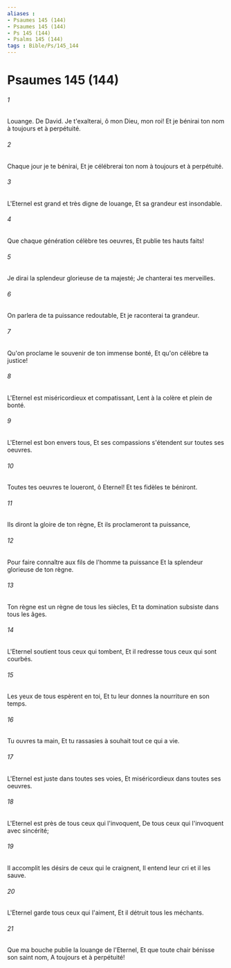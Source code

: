 ```yaml
---
aliases : 
- Psaumes 145 (144)
- Psaumes 145 (144)
- Ps 145 (144)
- Psalms 145 (144)
tags : Bible/Ps/145_144
---
```


# Psaumes 145 (144)

###### 1
Louange. De David. Je t'exalterai, ô mon Dieu, mon roi! Et je bénirai ton nom à toujours et à perpétuité.
###### 2
Chaque jour je te bénirai, Et je célébrerai ton nom à toujours et à perpétuité.
###### 3
L'Eternel est grand et très digne de louange, Et sa grandeur est insondable.
###### 4
Que chaque génération célèbre tes oeuvres, Et publie tes hauts faits!
###### 5
Je dirai la splendeur glorieuse de ta majesté; Je chanterai tes merveilles.
###### 6
On parlera de ta puissance redoutable, Et je raconterai ta grandeur.
###### 7
Qu'on proclame le souvenir de ton immense bonté, Et qu'on célèbre ta justice!
###### 8
L'Eternel est miséricordieux et compatissant, Lent à la colère et plein de bonté.
###### 9
L'Eternel est bon envers tous, Et ses compassions s'étendent sur toutes ses oeuvres.
###### 10
Toutes tes oeuvres te loueront, ô Eternel! Et tes fidèles te béniront.
###### 11
Ils diront la gloire de ton règne, Et ils proclameront ta puissance,
###### 12
Pour faire connaître aux fils de l'homme ta puissance Et la splendeur glorieuse de ton règne.
###### 13
Ton règne est un règne de tous les siècles, Et ta domination subsiste dans tous les âges.
###### 14
L'Eternel soutient tous ceux qui tombent, Et il redresse tous ceux qui sont courbés.
###### 15
Les yeux de tous espèrent en toi, Et tu leur donnes la nourriture en son temps.
###### 16
Tu ouvres ta main, Et tu rassasies à souhait tout ce qui a vie.
###### 17
L'Eternel est juste dans toutes ses voies, Et miséricordieux dans toutes ses oeuvres.
###### 18
L'Eternel est près de tous ceux qui l'invoquent, De tous ceux qui l'invoquent avec sincérité;
###### 19
Il accomplit les désirs de ceux qui le craignent, Il entend leur cri et il les sauve.
###### 20
L'Eternel garde tous ceux qui l'aiment, Et il détruit tous les méchants.
###### 21
Que ma bouche publie la louange de l'Eternel, Et que toute chair bénisse son saint nom, A toujours et à perpétuité!
